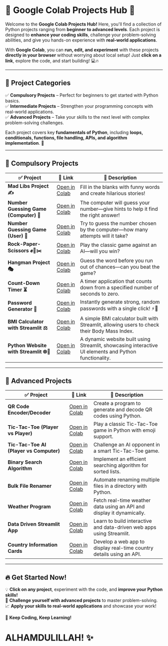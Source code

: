 # 🚀 Google Colab Projects Hub 🎯  

Welcome to the **Google Colab Projects Hub!** Here, you'll find a collection of Python projects ranging from **beginner to advanced levels**. Each project is designed to **enhance your coding skills**, challenge your problem-solving abilities, and give you hands-on experience with **real-world applications**.  

With **Google Colab**, you can **run, edit, and experiment** with these projects **directly in your browser** without worrying about local setup! Just **click on a link**, explore the code, and start building! 💻🔥  

---

## 📌 Project Categories  

✅ **Compulsory Projects** – Perfect for beginners to get started with Python basics.  
✅ **Intermediate Projects** – Strengthen your programming concepts with real-world applications.  
✅ **Advanced Projects** – Take your skills to the next level with complex problem-solving challenges.  

Each project covers key **fundamentals of Python**, including **loops, conditionals, functions, file handling, APIs, and algorithm implementation**. 🚀  

---

## 📌 Compulsory Projects  

| ✅ Project | 🔗 Link | 📜 Description |
|-----------|---------|---------------|
| **Mad Libs Project ✍️** | [Open in Colab](https://colab.research.google.com/drive/1D6vB351jkUsCdsp9AodzfSzsWV_P-I0M?usp=sharing) | Fill in the blanks with funny words and create hilarious stories! |
| **Number Guessing Game (Computer) 🤖** | [Open in Colab](https://colab.research.google.com/drive/1WFz6MDhI0KPZcBx3FK0MXub5xEDLOL60?usp=sharing) | The computer will guess your number—give hints to help it find the right answer! |
| **Number Guessing Game (User) 🎯** | [Open in Colab](https://colab.research.google.com/drive/1ibwxlcK9Bx9NmTVR2Ih1x8LqgwjIryxb?usp=sharing) | Try to guess the number chosen by the computer—how many attempts will it take? |
| **Rock-Paper-Scissors ✊📄✂️** | [Open in Colab](https://colab.research.google.com/drive/1eXx6DGFxujd8X_mn3Na4Eti5NqP9mmPd?usp=sharing) | Play the classic game against an AI—will you win? |
| **Hangman Project 🎭** | [Open in Colab](https://colab.research.google.com/drive/1ohHENOUxjREULRHgSMnvr8irj2NZeUIf?usp=sharing) | Guess the word before you run out of chances—can you beat the game? |
| **Count-Down Timer ⏳** | [Open in Colab](https://colab.research.google.com/drive/1T8gTaDuYjDw98lztzFghFBoHyju7mnwN?usp=sharing) | A timer application that counts down from a specified number of seconds to zero. |
| **Password Generator 🔐** | [Open in Colab](https://colab.research.google.com/drive/1EW-sRVPUIruWfvRz3igk8sGPYHsgKjrS?usp=sharing) | Instantly generate strong, random passwords with a single click! ⚡🔑 |
| **BMI Calculator with Streamlit ⚖️** | [Open in Colab](https://colab.research.google.com/drive/1Ubu-0jhhSMeRxBoLq9PchlRnYHWtmfQI?usp=sharing) | A simple BMI calculator built with Streamlit, allowing users to check their Body Mass Index. |
| **Python Website with Streamlit 🌐🐍** | [Open in Colab](https://colab.research.google.com/drive/1YFdeys-IHsZiOjODJFbAH5rQia7oGvjC?usp=sharing) | A dynamic website built using Streamlit, showcasing interactive UI elements and Python functionality. |

---

## 📌 Advanced Projects  

| ✅ Project | 🔗 Link | 📜 Description |
|-----------|---------|---------------|
| **QR Code Encoder/Decoder** | [Open in Colab](https://colab.research.google.com/drive/1UhFqjqq3xnogzA4_TpTVVEQpaZepYrGB?usp=sharing) | Create a program to generate and decode QR codes using Python. |
| **Tic-Tac-Toe (Player vs Player)** | [Open in Colab](https://colab.research.google.com/drive/1mFJV4DQ2602jrkGYgsQMXg6tFQJRQ6uX?usp=sharing) | Play a classic Tic-Tac-Toe game in Python with emoji support. |
| **Tic-Tac-Toe AI (Player vs Computer)** | [Open in Colab](https://colab.research.google.com/drive/1plneqkcdetX4ubStk6Ic2oSJMM9A8R7C?usp=sharing) | Challenge an AI opponent in a smart Tic-Tac-Toe game. |
| **Binary Search Algorithm** | [Open in Colab](https://colab.research.google.com/drive/1cS0P1ttE1wWEjSrAaGVbEgaAuNCQkiW8?usp=sharing) | Implement an efficient searching algorithm for sorted lists. |
| **Bulk File Renamer** | [Open in Colab](https://colab.research.google.com/drive/1SVM0y3WyMKNot2LASpAD2X1Ilwta4tYq?usp=sharing) | Automate renaming multiple files in a directory with Python. |
| **Weather Program** | [Open in Colab](https://colab.research.google.com/drive/1a0ysAv3tKu474__u1s--4PodP7ohuPCf?usp=sharing) | Fetch real-time weather data using an API and display it dynamically. |
| **Data Driven Streamlit App** | [Open in Colab](https://colab.research.google.com/drive/1akQAsvmq17vDVvXuUc0X99PHAhV7lSNr?usp=sharing) | Learn to build interactive and data-driven web apps using Streamlit. |
| **Country Information Cards** | [Open in Colab](https://colab.research.google.com/drive/1o2T-4aVcOycI_zfVXET2c1tGI-tJH9mQ?usp=sharing) | Develop a web app to display real-time country details using an API. |

---

## 🔥 Get Started Now!  

💡 **Click on any project**, experiment with the code, and **improve your Python skills!**  
💪 **Challenge yourself with advanced projects** to master problem-solving.  
📈 **Apply your skills to real-world applications** and showcase your work!  

🚀 **Keep Coding, Keep Learning!**  
# **ALHAMDULILLAH!** ✨  
